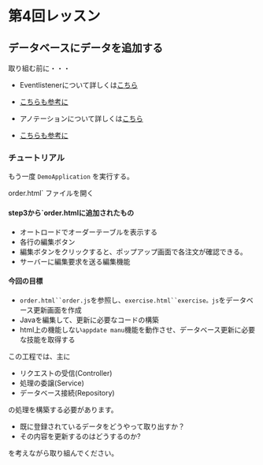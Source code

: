 # 第4回レッスン

## データベースにデータを追加する
取り組む前に・・・
- Eventlistenerについて詳しくは[こちら](https://www.w3schools.com/js/)
  
- [こちらも参考に](js_htmldom_eventlistener.asp)

- アノテーションについて詳しくは[こちら](https://www.sejuku.net/blog/22694)

- [こちらも参考に](https://www.tairaengineer-note.com/springboot-http-status-code)

### チュートリアル

もう一度 `DemoApplication` を実行する。

order.html` ファイルを開く

#### step3から`order.htmlに追加されたもの

- オートロードでオーダーテーブルを表示する
- 各行の編集ボタン
- 編集ボタンをクリックすると、ポップアップ画面で各注文が確認できる。
- サーバーに編集要求を送る編集機能

#### 今回の目標
- `order.html``order.js`を参照し、`exercise.html``exercise。js`をデータベース更新画面を作成
- Javaを編集して、更新に必要なコードの構築
- html上の機能しない`appdate manu`機能を動作させ、データベース更新に必要な技能を取得する

この工程では、主に
- リクエストの受信(Controller)
- 処理の委譲(Service)
- データベース接続(Repository)

の処理を構築する必要があります。

- 既に登録されているデータをどうやって取り出すか？
- その内容を更新するのはどうするのか?

を考えながら取り組んでください。
